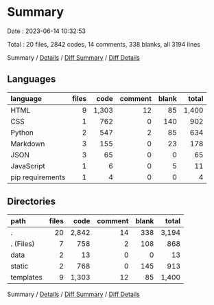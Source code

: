 # Summary

Date : 2023-06-14 10:32:53



Total : 20 files,  2842 codes, 14 comments, 338 blanks, all 3194 lines

Summary / [Details](details.md) / [Diff Summary](diff.md) / [Diff Details](diff-details.md)

## Languages
| language | files | code | comment | blank | total |
| :--- | ---: | ---: | ---: | ---: | ---: |
| HTML | 9 | 1,303 | 12 | 85 | 1,400 |
| CSS | 1 | 762 | 0 | 140 | 902 |
| Python | 2 | 547 | 2 | 85 | 634 |
| Markdown | 3 | 155 | 0 | 23 | 178 |
| JSON | 3 | 65 | 0 | 0 | 65 |
| JavaScript | 1 | 6 | 0 | 5 | 11 |
| pip requirements | 1 | 4 | 0 | 0 | 4 |

## Directories
| path | files | code | comment | blank | total |
| :--- | ---: | ---: | ---: | ---: | ---: |
| . | 20 | 2,842 | 14 | 338 | 3,194 |
| . (Files) | 7 | 758 | 2 | 108 | 868 |
| data | 2 | 13 | 0 | 0 | 13 |
| static | 2 | 768 | 0 | 145 | 913 |
| templates | 9 | 1,303 | 12 | 85 | 1,400 |

Summary / [Details](details.md) / [Diff Summary](diff.md) / [Diff Details](diff-details.md)
